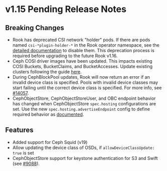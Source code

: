 # v1.15 Pending Release Notes

## Breaking Changes

- Rook has deprecated CSI network "holder" pods.
    If there are pods named `csi-*plugin-holder-*` in the Rook operator namespace, see the
    [detailed documentation](../CRDs/Cluster/network-providers.md#holder-pod-deprecation)
    to disable them. This deprecation process is required before upgrading to the future Rook v1.16.
- Ceph COSI driver images have been updated. This impacts existing COSI Buckets, BucketClaims, and
    BucketAccesses. Update existing clusters following the guide
    [here](https://github.com/rook/rook/discussions/14297).
- During CephBlockPool updates, Rook will now return an error if an invalid device class is
    specified. Pools with invalid device classes may start failing until the correct device class is
    specified. For more info, see [#14057](https://github.com/rook/rook/pull/14057).
- CephObjectStore, CephObjectStoreUser, and OBC endpoint behavior has changed when CephObjectStore
    `spec.hosting` configurations are set. Use the new `spec.hosting.advertiseEndpoint` config to
    define required behavior as
    [documented](../Storage-Configuration/Object-Storage-RGW/object-storage.md#object-store-endpoint).

## Features

- Added support for Ceph Squid (v19)
- Allow updating the device class of OSDs, if `allowDeviceClassUpdate: true` is set
- CephObjectStore support for keystone authentication for S3 and Swift
    (see [#9088](https://github.com/rook/rook/issues/9088)).
